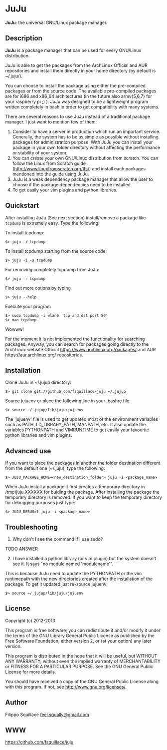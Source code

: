 # JuJu
**JuJu**: the universal GNU/Linux package manager.

## Description
**JuJu** is a package manager that can be used for every GNU/Linux distribution.

JuJu is able to get the packages from the ArchLinux Official and AUR repositories and install them
directly in your home directory (by default is ~/.juju/).

You can choose to install the package using either the pre-compiled packages or from the source code. The available
pre-compiled packages are for i686 and x86\_64 architectures (in the future also armv{5,6,7} for your raspberry pi ;) ).
JuJu was designed to be a lightweight program written completely in bash in order to get compatibility with many systems.

There are several reasons to use JuJu instead of a traditional package manager. I just want to mention few of them:

1. Consider to have a server in production which run an important service. Generally,
    the system has to be as simple as possible without installing packages for administration purpose.
    With JuJu you can install your package in your own folder directory without affecting the performance or stability of your
    system.
2. You can create your own GNU/Linux distribution from scratch. You can follow the Linux from Scratch guide
    (http://www.linuxfromscratch.org/lfs/) and install each packages mentioned into the guide using JuJu.
3. JuJu is a weak dependency package manager that allow the user to choose if the package dependencies need to be installed.
4. To get easily your vim plugins and python libraries.

## Quickstart
After installing JuJu (See next section) install/remove a package like `tcpdump` is extremely easy.
Type the following:

To install tcpdump:

    $> juju -i tcpdump

To install tcpdump starting from the source code:

    $> juju -i -s tcpdump

For removing completely tcpdump from JuJu:

    $> juju -r tcpdump

Find out more options by typing

    $> juju --help

Execute your program

    $> sudo tcpdump -i wlan0 'tcp and dst port 80'
    $> man tcpdump

Wowww!

For the moment it is not implemented the functionality for searching packages. Anyway, you can search for
packages going directly to the ArchLinux website Official https://www.archlinux.org/packages/ and AUR
https://aur.archlinux.org/ repositories.

## Installation
Clone JuJu in ~/.jujup directory:

    $> git clone git://github.com/fsquillace/juju ~/.jujup

Source jujuenv or place the following line in your .bashrc file:

    $> source ~/.jujup/lib/juju/jujuenv

The 'jujuenv' file is used to get updated most of the environment variables such as PATH, LD\_LIBRARY\_PATH,
    MANPATH, etc. It also update the variables PYTHONPATH and VIMRUNTIME to get easily your favourite python libraries and
    vim plugins.

## Advanced use
If you want to place the packages in another the folder destination different from the default one (~/.juju),
   type the following:

    $> JUJU_PACKAGE_HOME=<new_destination_folder> juju -i <package_name>

When JuJu install a package it first creates a temporary directory in /tmp/juju.XXXXXX for buiding the package.
After installing the package the temporary directory is removed. If you want to keep the temporary directory for debugging
purposes just type:

    $> JUJU_DEBUG=1 juju -i <package_name>

## Troubleshooting

1. Why don't I see the command if I use sudo?

TODO ANSWER

2. I have installed a python library (or vim plugin) but the system doesn't see it. It says "no module named 'modulename'".

This is because JuJu need to update the PYTHONPATH or the vim runtimepath with the new directories created after the
installation of the package.
To get it updated just re-source jujuenv:

    $> source ~/.jujup/lib/juju/jujuenv

## License
Copyright (c) 2012-2013

This program is free software; you can redistribute it and/or modify it
under the terms of the GNU Library General Public License as published
by the Free Software Foundation; either version 2, or (at your option)
any later version.

This program is distributed in the hope that it will be useful,
but WITHOUT ANY WARRANTY; without even the implied warranty of
MERCHANTABILITY or FITNESS FOR A PARTICULAR PURPOSE.  See the
GNU General Public License for more details.

You should have received a copy of the GNU General Public License
along with this program.  If not, see <http://www.gnu.org/licenses/>.

## Author
Filippo Squillace <feel.squally@gmail.com>

## WWW
https://github.com/fsquillace/juju
